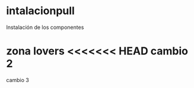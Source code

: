 # intalacionpull
Instalación de los componentes

zona lovers
<<<<<<< HEAD
cambio 2
=======
cambio 3

